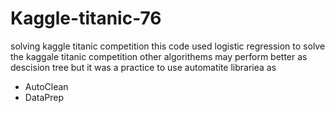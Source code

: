 # Kaggle-titanic-76
solving kaggle titanic competition
this code used logistic regression to solve the kaggale titanic competition 
other algorithems may perform better as descision tree but it was a practice to use automatite librariea as
* AutoClean
* DataPrep

